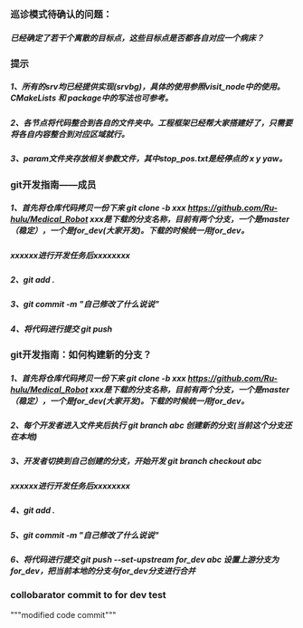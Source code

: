 ### 巡诊模式待确认的问题：  
##### 已经确定了若干个离散的目标点，这些目标点是否都各自对应一个病床？

### 提示
##### 1、所有的srv均已经提供实现(srvbg)，具体的使用参照visit_node中的使用。CMakeLists 和 package中的写法也可参考。  
##### 2、各节点将代码整合到各自的文件夹中。工程框架已经帮大家搭建好了，只需要将各自内容整合到对应区域就行。  
##### 3、param文件夹存放相关参数文件，其中stop_pos.txt是经停点的 x y yaw。  

### git开发指南——成员
##### 1、首先将仓库代码拷贝一份下来 git clone -b xxx https://github.com/Ru-hulu/Medical_Robot  xxx是下载的分支名称，目前有两个分支，一个是master（稳定），一个是for_dev(大家开发)。下载的时候统一用for_dev。
##### xxxxxx进行开发任务后xxxxxxxx
##### 2、git add .
##### 3、git commit -m "自己修改了什么说说"
##### 4、将代码进行提交 git push 



### git开发指南：如何构建新的分支？
##### 1、首先将仓库代码拷贝一份下来 git clone -b xxx https://github.com/Ru-hulu/Medical_Robot  xxx是下载的分支名称，目前有两个分支，一个是master（稳定），一个是for_dev(大家开发)。下载的时候统一用for_dev。
##### 2、每个开发者进入文件夹后执行 git branch abc 创建新的分支(当前这个分支还在本地)
##### 3、开发者切换到自己创建的分支，开始开发 git branch checkout abc 
##### xxxxxx进行开发任务后xxxxxxxx
##### 4、git add .
##### 5、git commit -m "自己修改了什么说说"
##### 6、将代码进行提交 git push --set-upstream for_dev abc 设置上游分支为for_dev，把当前本地的分支与for_dev分支进行合并

### collobarator commit to for dev test
"""modified code commit"""
